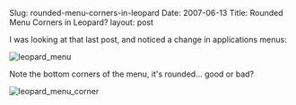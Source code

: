 Slug: rounded-menu-corners-in-leopard
Date: 2007-06-13
Title: Rounded Menu Corners in Leopard?
layout: post

I was looking at that last post, and noticed a change in applications menus:

<img alt="leopard_menu" class="at-xid-6a010534988cd3970b0120a5b36975970c" src="https://steveivy.typepad.com/.a/6a010534988cd3970b0120a5b36975970c-pi" />

Note the bottom corners of the menu, it&#39;s rounded... good or bad?

<img alt="leopard_menu_corner" class="at-xid-6a010534988cd3970b0120a5b36bbf970c" src="https://steveivy.typepad.com/.a/6a010534988cd3970b0120a5b36bbf970c-pi" />
